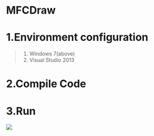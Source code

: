 # MFCDraw
# 1.Environment configuration
> 1. Windows 7(above)
> 2. Visual Studio 2013

# 2.Compile Code

# 3.Run

![](https://raw.githubusercontent.com/BasicCoder/DigitImageProcess/master/MFCDraw/1-1403012036251U.jpg)